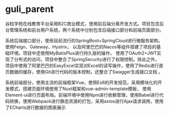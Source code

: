 # guli_parent

谷粒学苑在线教育平台采用B2C商业模式，使用前后端分离开发方式。项目包含后台管理系统和前台用户系统，两个系统中分别包含后端接口部分和前端页面部分。

系统后端接口部分，使用目前流行的SpringBoot+SpringCloud进行微服务架构，使用Feign、Gateway、Hystrix，
以及阿里巴巴的Nacos等组件搭建了项目的基础环境。项目中还使用MyBatisPlus进行持久层的操作，
使用了OAuth2+JWT实现了分布式的访问，项目中整合了SpringSecurity进行了权限控制。除此之外，
项目中使用了阿里巴巴的EasyExcel实现对Excel的读写操作，使用了Redis进行首页数据的缓存，使用Git进行代码的版本控制，还整合了Swagger生成接口文档 。

系统前端部分，使用主流的前端框架Vue，使用Es6的开发规范，采用模块化的开发模式，搭建页面环境使用了Nuxt框架和vue-admin-template模板，
使用Element-ui进行页面布局。前端环境中使用Npm进行依赖管理，使用Babel进行代码转换，使用Webpack进行静态资源的打包，采用axios进行Ajax请求调用，使用了ECharts进行数据的图表展示
